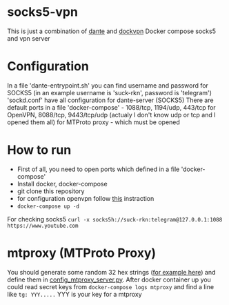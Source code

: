 # socks5-vpn
This is just a combination of [dante](https://github.com/vimagick/dockerfiles/tree/master/dante) and [dockvpn](https://github.com/umputun/dockvpn)
Docker compose socks5 and vpn server

# Configuration
In a file 'dante-entrypoint.sh' you can find username and password for SOCKS5 (in an example username is 'suck-rkn', password is 'telegram')
'sockd.conf' have all configuration for dante-server (SOCKS5)
There are default ports in a file 'docker-compose' - 1088/tcp, 1194/udp, 443/tcp for OpenVPN, 8088/tcp, 9443/tcp/udp (actualy I don't know udp or tcp and I opened them all) for MTProto proxy - which must be opened

# How to run
* First of all, you need to open ports which defined in a file 'docker-compose'
* Install docker, docker-compose
* git clone this repository
* for configuration openvpn follow [this](https://github.com/kylemanna/docker-openvpn/blob/master/docs/docker-compose.md) instraction
* ```docker-compose up -d```

For checking socks5 ```curl -x socks5h://suck-rkn:telegram@127.0.0.1:1088 https://www.youtube.com```


# mtproxy (MTProto Proxy)
You should generate some random 32 hex strings ([for example here](https://www.browserling.com/tools/random-hex)) and define them in [config_mtproxy_server.py](config_mtproxy_server.py#L4).
After docker container up you could read secret keys from ```docker-compose logs mtproxy```
and find a line like ```tg: YYY.....``` YYY is your key for a mtproxy
